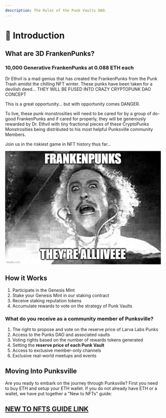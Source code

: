 ```yaml
---
description: The Rules of the Punk Vaults DAO.
---
```


# 👋 Introduction

## What are 3D FrankenPunks?

### **10,000 Generative FrankenPunks at 0.088 ETH each**

Dr Ethvil is a mad genius that has created the FrankenPunks from the Punk Trash amidst the chilling NFT winter. These punks have been taken for a devilish deed... THEY WILL BE FUSED INTO CRAZY CRYPTOPUNK DAO CONCEPT

This is a great opportunity... but with opportunity comes DANGER.&#x20;

To live, these punk monstrosities will need to be cared for by a group of do-good FrankenPunks and if cared for properly, they will be generously rewarded by Dr. Ethvil with tiny fractional pieces of these CryptoPunks Monstrosities being distributed to his most helpful Punksville community Members.&#x20;

Join us in the riskiest game in NFT history thus far...

![](.gitbook/assets/meme1.jpg)

## How it Works

1. Participate in the Genesis Mint&#x20;
2. Stake your Genesis Mint in our staking contract&#x20;
3. Receive staking reputation tokens
4. Accumulate rewards to vote on the strategy of  Punk Vaults

### What do you receive as a community member of Punksville?

1. The right to propose and vote on the reserve price of Larva Labs Punks
2. Access to the Punks DAO and associated vaults
3. Voting rights based on the number of rewards tokens generated
4. Setting the **reserve price of each Punk Vault**
5. Access to exclusive member-only channels
6. Exclusive real-world meetups and events

## Moving Into Punksville

Are you ready to embark on the journey through Punksville? First you need to buy ETH and setup your ETH wallet. If you do not already have ETH or a wallet, we have put together a "New to NFTs" guide:&#x20;

## &#x20;                 [NEW TO NFTS GUIDE LINK](broken-reference)



##
